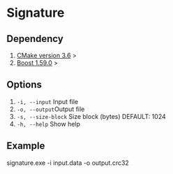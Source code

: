 # Signature

## Dependency

1. [CMake version 3.6](https://cmake.org/) >
2. [Boost 1.59.0](https://www.boost.org/) >

## Options

1. `-i, --input` Input file
2. `-o, --output`Output file
3. `-s, --size-block` Size block (bytes) DEFAULT: 1024
4. `-h, --help` Show help


## Example

signature.exe -i input.data -o output.crc32
